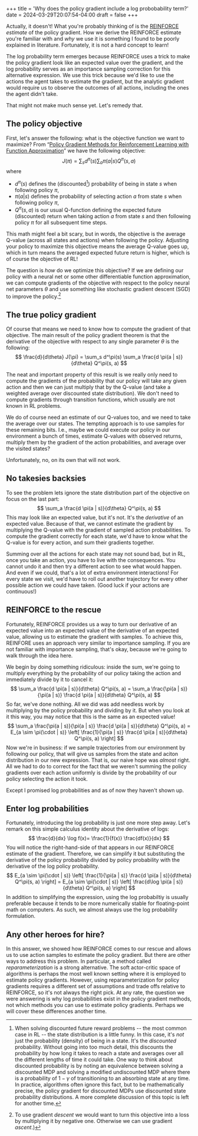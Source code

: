 +++
title = 'Why does the policy gradient include a log probobability term?'
date = 2024-03-29T20:07:54-04:00
draft = false
+++

Actually, it doesn't! What you're probably thinking of is the [REINFORCE](https://people.cs.umass.edu/~barto/courses/cs687/williams92simple.pdf) *estimate* of the policy gradient. How we derive the REINFORCE estimate you're familiar with and *why* we use it is something I found to be poorly explained in literature. Fortunately, it is not a hard concept to learn!<!--more-->

The log probability term emerges because REINFORCE uses a trick to make the policy gradient look like an expected value over the gradient, and the log probability serves as an importance sampling correction for this alternative expression. We use this trick because we'd like to use the actions the agent takes to estimate the gradient, but the analytic gradient would require us to observe the outcomes of all actions, including the ones the agent didn't take.

That might not make much sense yet. Let's remedy that.

## The policy objective
First, let's answer the following: what is the objective function we want to maximize? From “[Policy Gradient Methods for Reinforcement Learning with Function Approximation](https://proceedings.neurips.cc/paper/1999/file/464d828b85b0bed98e80ade0a5c43b0f-Paper.pdf)” we have the following objective:
$$
J(\pi) = \sum_s d^\pi(s) \sum_a \pi(a | s) Q^\pi(s, a)
$$
where
* $d^\pi(s)$ defines the (discounted[^1]) probability of being in state $s$ when following policy $\pi$,
* $\pi(a | s)$ defines the probability of selecting action $a$ from state $s$ when following policy $\pi$,
* $Q^\pi(s, a)$ is our usual Q-function defining the expected future (discounted) return when taking action $a$ from state $s$ and then following policy $\pi$ for all subsequent time steps.

[^1]: When solving discounted future reward problems -- the most common case in RL -- the state distribution is a little funny. In this case, it's *not* just the probability (density) of being in a state. It's the *discounted* probability. Without going into too much detail, this discounts the probability by how long it takes to reach a state and averages over all the different lengths of time it could take. One way to think about discounted probability is by noting an equivalence between solving a discounted MDP and solving a modified undiscounted MDP where there is a probability of $1 - \gamma$ of transitioning to an absorbing state at any time. In practice, algorithms often ignore this fact, but to be mathematically precise, the policy gradient for discounted MDPs use discounted state probability distributions. A more complete discussion of this topic is left for another time.

This math might feel a bit scary, but in words, the objective is the average Q-value (across all states and actions) when following the policy. Adjusting your policy to maximize this objective means the average Q-value goes up, which in turn means the averaged expected future return is higher, which is of course the objective of RL!

The question is *how* do we optimize this objective? If we are defining our policy with a neural net or some other differentiable function approximation, we can compute gradients of the objective with respect to the policy neural net parameters $\theta$ and use something like stochastic gradient descent (SGD) to improve the policy.[^2]

[^2]: To use gradient *descent* we would want to turn this objective into a loss by multiplying it by negative one. Otherwise we can use gradient *ascent*.)

## The true policy gradient
Of course that means we need to know how to compute the gradient of that objective. The main result of the policy gradient theorem is that the derivative of the objective with respect to any single parameter $\theta$  is the following:
$$
\frac{d}{d\theta} J(\pi) = \sum_s d^\pi(s) \sum_a \frac{d \pi(a | s)}{d\theta} Q^\pi(s, a)
$$

The neat and important property of this result is we really only need to compute the gradients of the probability that our policy will take any given action and then we can just multiply that by the Q-value (and take a weighted average over discounted state distribution). We don't need to compute gradients through transition functions, which usually are not known in RL problems.

We do of course need an estimate of our Q-values too, and we need to take the average over our states. The tempting approach is to use samples for these remaining bits. I.e., maybe we could execute our policy in our environment a bunch of times, estimate Q-values with observed returns, multiply them by the gradient of the action probabilities, and average over the visited states?

Unfortunately, no, on its own that will not work.

## No takesies backsies
To see the problem lets ignore the state distribution part of the objective on focus on the last part:
$$
\sum_a \frac{d \pi(a | s)}{d\theta} Q^\pi(s, a)
$$
This may look like an expected value, but it's not. It's the *derivative* of an expected value. Because of that, we cannot estimate the gradient by multiplying the Q-value with the gradient of sampled action probabilities. To compute the gradient correctly for each state, we'd have to know what the Q-value is for every action, and sum their gradients together.

Summing over all the actions for each state may not sound bad, but in RL, once you take an action, you have to live with the consequences. You cannot undo it and then try a different action to see what would happen. And even if we could, that's a lot of extra environment interactions! For every state we visit, we'd have to roll out another trajectory for every other possible action we could have taken. (Good luck if your actions are continuous!)

## REINFORCE to the rescue
Fortunately, REINFORCE provides us a way to turn our derivative of an expected value into an expected value of the derivative of an expected value, allowing us to estimate the gradient with samples. To achieve this, REINFORE uses an approach very similar to importance sampling. If you are not familiar with importance sampling, that's okay, because we're going to walk through the idea here.

We begin by doing something ridiculous: inside the sum, we're going to multiply everything by the probability of our policy taking the action and immediately divide by it to cancel it:
$$
\sum_a \frac{d \pi(a | s)}{d\theta} Q^\pi(s, a) = \sum_a \frac{\pi(a | s)}{\pi(a | s)} \frac{d \pi(a | s)}{d\theta} Q^\pi(s, a)
$$
So far, we've done nothing. All we did was add needless work by multiplying by the policy probability and dividing by it. But when you look at it this way, you may notice that this is the same as an expected value!
$$
\sum_a \frac{\pi(a | s)}{\pi(a | s)} \frac{d \pi(a | s)}{d\theta} Q^\pi(s, a) = E_{a \sim \pi(\cdot | s)} \left[ \frac{1}{\pi(a | s)}  \frac{d \pi(a | s)}{d\theta} Q^\pi(s, a) \right]
$$
Now we're in business: if we sample trajectories from our environment by following our policy, that will give us samples from the state and aciton distribution in our new expression. That is, our naive hope was _almost_ right. All we had to do to correct for the fact that we weren't summing the policy gradients over each action uniformly is divide by the probability of our policy selecting the action it took.

Except I promised log probabilities and as of now they haven't shown up.

## Enter log probabilities
Fortunately, introducing the log probability is just one more step away. Let's remark on this simple calculus identity about the derivative of logs:
$$
\frac{d}{dx} \log f(x)= \frac{1}{f(x)} \frac{df(x)}{dx}
$$
You will notice the right-hand-side of that appears in our REINFORCE estimate of the gradient. Therefore, we can simplify it
but substituting the derivative of the policy probability divided by policy probability with the derivative of the log policy probability.
$$
E_{a \sim \pi(\cdot | s)} \left[ \frac{1}{\pi(a | s)}  \frac{d \pi(a | s)}{d\theta} Q^\pi(s, a) \right] = E_{a \sim \pi(\cdot | s)} \left[ \frac{d\log \pi(a | s)}{d\theta} Q^\pi(s, a) \right]
$$
In addition to simplifying the expression, using the log probabiltiy is usually preferable because it tends to be more numerically
stable for floating-point math on computers. As such, we almost always use the log probability formulation.

## Any other heroes for hire?
In this answer, we showed how REINFORCE comes to our rescue and allows us to use action samples to estimate the policy gradient. But there are other ways to address this problem. In particular, a method called _reparameterization_ is a strong alternative. The soft actor-critic space of algorithms is perhaps the most well known setting where it is employed to estimate policy gradients. However, using reparameterization for policy gradients requires a different set of assumptions and trade offs relative to REINFORCE, so it's not always the right pick. At any rate, the question we were answering is why log probabilities exist in the policy gradient methods, not which methods you can use to estimate policy gradients. Perhaps we will cover these differences another time.
